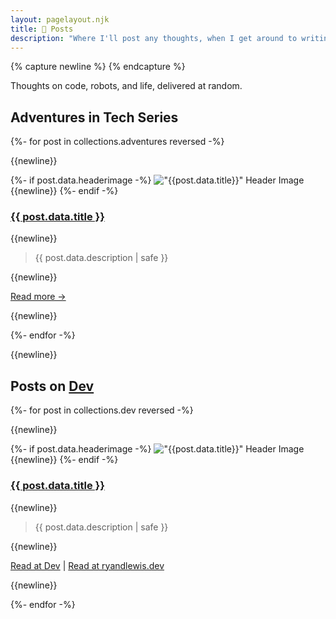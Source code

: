 ```yaml
---
layout: pagelayout.njk
title: 📝 Posts
description: "Where I'll post any thoughts, when I get around to writing them."
---
```


{% capture newline %}
{% endcapture %}

Thoughts on code, robots, and life, delivered at random.

## Adventures in Tech Series

{%- for post in collections.adventures reversed -%}

{{newline}}

{%- if post.data.headerimage -%}
!["{{post.data.title}}" Header Image]({{post.data.headerimage}}#responsivesmall)
{{newline}}
{%- endif -%}

### [{{ post.data.title }}]( {{post.data.externalurl}} )

{{newline}}

> {{ post.data.description | safe }}

{{newline}}

[Read more →]({{post.url}})

{{newline}}

{%- endfor -%}

{{newline}}

## Posts on [Dev](https://dev.to)

{%- for post in collections.dev reversed -%}

{{newline}}

{%- if post.data.headerimage -%}
!["{{post.data.title}}" Header Image]({{post.data.headerimage}}#responsivesmall)
{{newline}}
{%- endif -%}

### [{{ post.data.title }}]( {{post.data.externalurl}} )

{{newline}}

> {{ post.data.description | safe }}

{{newline}}

[Read at Dev]({{post.data.externalurl}}) | [Read at ryandlewis.dev]({{post.url}})

{{newline}}

{%- endfor -%}
